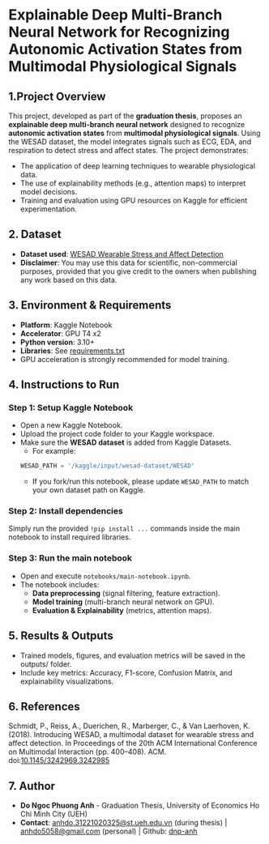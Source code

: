 # Explainable Deep Multi-Branch Neural Network for Recognizing Autonomic Activation States from Multimodal Physiological Signals
## 1.Project Overview
This project, developed as part of the **graduation thesis**, proposes an **explainable deep multi-branch neural network** designed to recognize **autonomic activation states** from **multimodal physiological signals**. Using the WESAD dataset, the model integrates signals such as ECG, EDA, and respiration to detect stress and affect states. 
The project demonstrates:
- The application of deep learning techniques to wearable physiological data.
- The use of explainability methods (e.g., attention maps) to interpret model decisions.
- Training and evaluation using GPU resources on Kaggle for efficient experimentation.
## 2. Dataset
- **Dataset used**: [WESAD Wearable Stress and Affect Detection](https://ubi29.informatik.uni-siegen.de/usi/data_wesad.html) 
- **Disclaimer**: You may use this data for scientific, non-commercial purposes, provided that you give credit to the owners when publishing any work based on this data.
## 3. Environment & Requirements
- **Platform**: Kaggle Notebook
- **Accelerator**: GPU T4 x2
- **Python version**: 3.10+
- **Libraries**: See [requirements.txt](requirements.txt)
- GPU acceleration is strongly recommended for model training.
## 4. Instructions to Run 
### Step 1: Setup Kaggle Notebook
- Open a new Kaggle Notebook.
- Upload the project code folder to your Kaggle workspace.
- Make sure the **WESAD dataset** is added from Kaggle Datasets.
  - For example:
  ```python
  WESAD_PATH = '/kaggle/input/wesad-dataset/WESAD'
  ```
  - If you fork/run this notebook, please update `WESAD_PATH` to match your own dataset path on Kaggle.
### Step 2: Install dependencies
Simply run the provided `!pip install ...` commands inside the main notebook to install required libraries.
### Step 3: Run the main notebook
- Open and execute `notebooks/main-notebook.ipynb`.
- The notebook includes:
  - **Data preprocessing** (signal filtering, feature extraction).
  - **Model training** (multi-branch neural network on GPU).
  - **Evaluation & Explainability** (metrics, attention maps).
## 5. Results & Outputs
- Trained models, figures, and evaluation metrics will be saved in the outputs/ folder.
- Include key metrics: Accuracy, F1-score, Confusion Matrix, and explainability visualizations.
## 6. References
Schmidt, P., Reiss, A., Duerichen, R., Marberger, C., & Van Laerhoven, K. (2018). Introducing WESAD, a multimodal dataset for wearable stress and affect detection. In Proceedings of the 20th ACM International Conference on Multimodal Interaction (pp. 400–408). ACM. doi:[10.1145/3242969.3242985](https://doi.org/10.1145/3242969.3242985)
## 7. Author
- **Do Ngoc Phuong Anh** - Graduation Thesis, University of Economics Ho Chi Minh City (UEH)
- **Contact**: anhdo.31221020325@st.ueh.edu.vn (during thesis) | anhdo5058@gmail.com (personal) | Github: [dnp-anh](https://github.com/dnp-anh)

